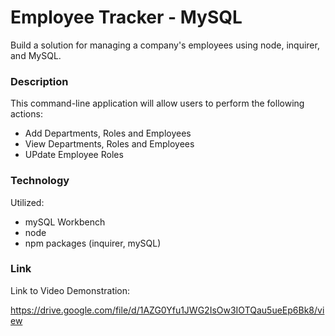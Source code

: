 # Employee Tracker - MySQL

Build a solution for managing a company's employees using node, inquirer, and MySQL.

### Description

This command-line application will allow users to perform the following actions:

- Add Departments, Roles and Employees
- View Departments, Roles and Employees
- UPdate Employee Roles

### Technology

Utilized:
- mySQL Workbench
- node
- npm packages (inquirer, mySQL)

### Link
Link to Video Demonstration:

https://drive.google.com/file/d/1AZG0Yfu1JWG2IsOw3IOTQau5ueEp6Bk8/view
